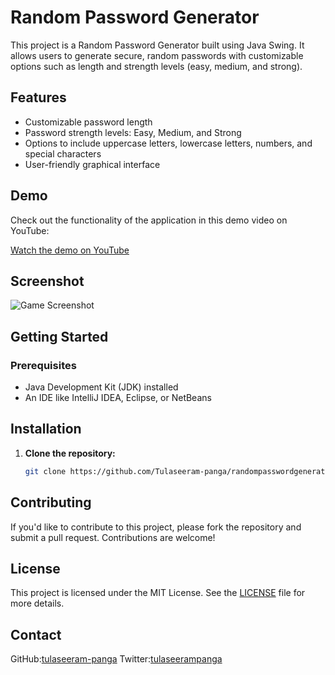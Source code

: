 # Random Password Generator

This project is a Random Password Generator built using Java Swing. It allows users to generate secure, random passwords with customizable options such as length and strength levels (easy, medium, and strong).

## Features
- Customizable password length
- Password strength levels: Easy, Medium, and Strong
- Options to include uppercase letters, lowercase letters, numbers, and special characters
- User-friendly graphical interface

## Demo

Check out the functionality of the application in this demo video on YouTube:

[Watch the demo on YouTube](https://youtu.be/_5nbog1JO9c)

## Screenshot

![Game Screenshot]()

## Getting Started

### Prerequisites

- Java Development Kit (JDK) installed
- An IDE like IntelliJ IDEA, Eclipse, or NetBeans

## Installation
1. **Clone the repository:**
   ```bash
   git clone https://github.com/Tulaseeram-panga/randompasswordgenerator.git

## Contributing
If you'd like to contribute to this project, please fork the repository and submit a pull request. Contributions are welcome!

## License
This project is licensed under the MIT License. See the [LICENSE](LICENSE) file for more details.

## Contact
GitHub:[tulaseeram-panga](https://github.com/yourusername)
Twitter:[tulaseerampanga](https://twitter.com/tulaseerampanga)

